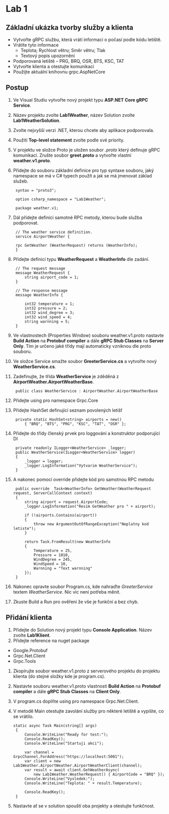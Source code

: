 # Lab 1

## Základní ukázka tvorby služby a klienta

* Vytvořte gRPC službu, která vrátí informaci o počasí podle kódu letiště.
* Vrátíte tyto informace
  * Teplota; Rychlost větru; Směr větru; Tlak
  * Textový popis upozornění
* Podporovaná letiště – PRG, BRQ, OSR, BTS, KSC, TAT
* Vytvořte klienta a otestujte komunikaci
* Použijte aktuální knihovnu grpc.AspNetCore

## Postup

1. Ve Visual Studiu vytvořte nový projekt typu **ASP.NET Core gRPC Service**.
1. Název projektu zvolte **Lab1Weather**, název Solution zvolte **Lab1WeatherSolution**.
1. Zvolte nejvyšší verzi .NET, kterou chcete aby aplikace podporovala.
1. Použití **Top-level statement** zvolte podle své priority.
1. V projektu ve složce Proto je uložen soubor *.proto* který definuje gRPC komunikaci. Zrušte soubor **greet.proto** a vytvořte vlastní **weather.v1.proto**.
1. Přidejte do souboru základní definice pro typ syntaxe souboru, jaký namespace se má v C# typech použít a jak se má jmenovat základ služeb.

        syntax = "proto3";

        option csharp_namespace = "Lab1Weather";

        package weather.v1;

1. Dál přidejte definici samotné RPC metody, kterou bude služba podporovat.

        // The weather service definition.
        service AirportWeather {
  
        rpc GetWeather (WeatherRequest) returns (WeatherInfo);
        }
1. Přidejte definici typu **WeatherRequest** a **WeatherInfo** dle zadání.

        // The request message
        message WeatherRequest {
            string airport_code = 1;
        }

        // The response message
        message WeatherInfo {
        
            int32 temperature = 1;
            int32 pressure = 2;
            int32 wind_degree = 3;
            int32 wind_speed = 4;
            string warnning = 5;
        }
1. Ve vlastnostech (Properties Window) souboru weather.v1.proto nastavte **Build Action** na **Protobuf compiler** a dále **gRPC Stub Classes** na **Server Only**. Tím je určeno jaké třídy mají automaticky vzniknou dle proto souboru.
1. Ve složce Service smažte soubor **GreeterService.cs** a vytvořte nový **WeatherService.cs**.
1. Zadefinujte, že třída **WeatherService** je zděděná z **AirportWeather.AirportWeatherBase**.

        public class WeatherService : AirportWeather.AirportWeatherBase
1. Přidejte using pro namespace Grpc.Core
1. Přidejte HashSet definující seznam povolených letišť

        private static HashSet<string> airports = new()
            { "BRQ", "BTS", "PRG", "KSC", "TAT", "OSR" };
1. Přidejte do třídy členský prvek pro loggování a konstruktor podporující DI

        private readonly ILogger<WeatherService> _logger;
        public WeatherService(ILogger<WeatherService> logger)
        {
            _logger = logger;
            _logger.LogInformation("Vytvarim WeatherService");
        }
1. A nakonec pomocí override přidejte kód pro samotnou RPC metodu

        public override  Task<WeatherInfo> GetWeather(WeatherRequest request, ServerCallContext context)
        {
            string airport = request.AirportCode;
            _logger.LogInformation("Resim GetWeather pro " + airport);

            if (!airports.Contains(airport))
            {
                throw new ArgumentOutOfRangeException("Neplatny kod letiste");
            }

            return Task.FromResult(new WeatherInfo
            {
                Temperature = 25,
                Pressure = 1010,
                WindDegree = 245,
                WindSpeed = 10,
                Warnning = "Text warnning"
            });
        }
1. Nakonec opravte soubor Program.cs, kde nahraďte *GreeterService* textem *WeatherService*. Nic víc není potřeba měnit.
1. Zkuste Build a Run pro ověření že vše je funkční a bez chyb.

## Přidání klienta

1. Přidejte do Solution nový projekt typu **Console Application**. Název zvolte **Lab1Klient**.
1. Přidejte reference na nuget package

* Google.Protobuf
* Grpc.Net.Client
* Grpc.Tools

1. Zkopírujte soubor weather.v1.proto z serverového projektu do projektu klienta (do stejné složky kde je program.cs).
1. Nastavte souboru weather.v1.proto vlastnosti **Build Action** na **Protobuf compiler** a dále **gRPC Stub Classes** na **Client Only**.
1. V program.cs doplňte using pro namespace Grpc.Net.Client.
1. V metodě Main otestujte zavolání služby pro některé letiště a vypište, co se vrátilo.

       static async Task Main(string[] args)
        {
            Console.WriteLine("Ready for test:");
            Console.ReadKey();
            Console.WriteLine("Startuji akci");

            var channel = GrpcChannel.ForAddress("https://localhost:5001");
            var client = new Lab1Weather.AirportWeather.AirportWeatherClient(channel);
            var result = await client.GetWeatherAsync(
                new Lab1Weather.WeatherRequest() { AirportCode = "BRQ" });
            Console.WriteLine("Vysledek:");
            Console.WriteLine("Teplota: " + result.Temperature);

            Console.ReadKey();
        }
1. Nastavte ať se v solution spouští oba projekty a otestujte funkčnost.
